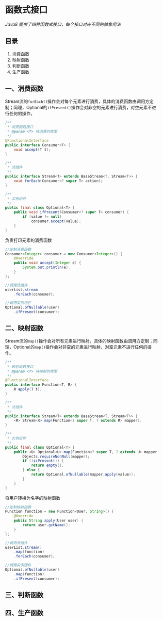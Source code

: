 # 函数式接口

 *Java8 提供了四种函数式接口，每个接口对应不同的抽象用法*



## 目录

1. 消费函数
2. 映射函数
3. 判断函数
4. 生产函数



## 一、消费函数

Stream流的`forEach()`操作会对每个元素进行消费，具体的消费函数由调用方定制；同理，Optional的`ifPresent()`操作会对非空的元素进行消费，对空元素不进行任何的操作。

```java
/**
 * 消费函数接口
 * @param <T> 待消费的类型
 */
@FunctionalInterface
public interface Consumer<T> {
    void accept(T t);
}

/**
 * 流组件
 */
public interface Stream<T> extends BaseStream<T, Stream<T>> {
    void forEach(Consumer<? super T> action);
}

/**
 * 实例组件
 */
public final class Optional<T> {
    public void ifPresent(Consumer<? super T> consumer) {
        if (value != null)
            consumer.accept(value);
    }
}
```



负责打印元素的消费函数

```java
//定制消费函数
Consumer<Integer> consumer = new Consumer<Integer>() {
    @Override
    public void accept(Integer e) {
        System.out.println(e);
    }
};

//调用流组件
userList.stream
    .forEach(consumer);

//调用实例组件
Optional.ofNullable(user)
    .ifPresent(consumer);
```



## 二、映射函数

Stream流的`map()`操作会对所有元素进行映射，具体的映射函数由调用方定制；同理，Optional的`map()`操作会对非空的元素进行映射，对空元素不进行任何的操作。

```java
/**
 * 映射函数接口
 * @param <T> 待映射的类型
 */
@FunctionalInterface
public interface Function<T, R> {
    R apply(T t);
}

/**
 * 流组件
 */
public interface Stream<T> extends BaseStream<T, Stream<T>> {
    <R> Stream<R> map(Function<? super T, ? extends R> mapper);
}

/**
 * 实例组件
 */
public final class Optional<T> {    
    public <U> Optional<U> map(Function<? super T, ? extends U> mapper) {
        Objects.requireNonNull(mapper);
        if (!isPresent()) {
            return empty();
        } else {
            return Optional.ofNullable(mapper.apply(value));
        }
    }
}
```



将用户转换为名字的映射函数

```java
//定制映射函数
Function function = new Function<User, String>() {
    @Override
    public String apply(User user) {
        return user.getName();
    }
};

//调用流组件
userList.stream()
    .map(function)
    .forEach(consumer);

//调用实例组件
Optional.ofNullable(user)
    .map(function)
    .ifPresent(consumer);
```



## 三、判断函数





## 四、生产函数

